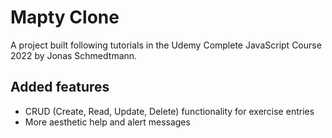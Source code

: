 # Mapty Clone

A project built following tutorials in the Udemy Complete JavaScript Course 2022 by Jonas Schmedtmann.

## Added features

- CRUD (Create, Read, Update, Delete) functionality for exercise entries
- More aesthetic help and alert messages
